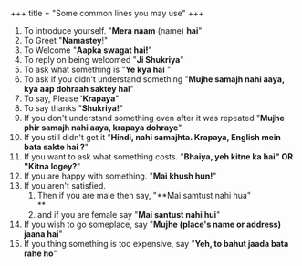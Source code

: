+++
title = "Some common lines you may use"
+++

1.  To introduce yourself. "**Mera naam** (name) **hai**"  
2.  To Greet "**Namastey**\!"  
3.  To Welcome "**Aapka swagat hai\!**"  
4.  To reply on being welcomed "**Ji Shukriya**"  
5.  To ask what something is "**Ye kya hai** "  
6.  To ask if you didn't understand something "**Mujhe samajh nahi aaya,
    kya aap dohraah saktey hai**"  
7.  To say, Please '**Krapaya**"  
8.  To say thanks "**Shukriya\!**"  
9.  If you don't understand something even after it was repeated
    "**Mujhe phir samajh nahi aaya, krapaya dohraye**"  
10. If you still didn't get it "**Hindi, nahi samajhta. Krapaya, English
    mein bata sakte hai ?**"  
11. If you want to ask what something costs. "**Bhaiya, yeh kitne ka
    hai" OR "Kitna logey?**"  
12. If you are happy with something. "**Mai khush hun\!**"  
13. If you aren't satisfied.
    1.  Then if you are male then say, "**Mai samtust nahi hua"  
        **
    2.  and if you are female say "**Mai santust nahi hui**"  
14. If you wish to go someplace, say "**Mujhe (place's name or address)
    jaana hai**"
15. If you thing something is too expensive, say "**Yeh, to bahut jaada
    bata rahe ho**"
